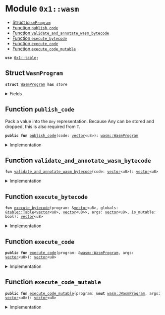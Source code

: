 
<a name="0x1_wasm"></a>

# Module `0x1::wasm`



-  [Struct `WasmProgram`](#0x1_wasm_WasmProgram)
-  [Function `publish_code`](#0x1_wasm_publish_code)
-  [Function `validate_and_annotate_wasm_bytecode`](#0x1_wasm_validate_and_annotate_wasm_bytecode)
-  [Function `execute_bytecode`](#0x1_wasm_execute_bytecode)
-  [Function `execute_code`](#0x1_wasm_execute_code)
-  [Function `execute_code_mutable`](#0x1_wasm_execute_code_mutable)


<pre><code><b>use</b> <a href="table.md#0x1_table">0x1::table</a>;
</code></pre>



<a name="0x1_wasm_WasmProgram"></a>

## Struct `WasmProgram`



<pre><code><b>struct</b> <a href="wasm.md#0x1_wasm_WasmProgram">WasmProgram</a> <b>has</b> store
</code></pre>



<details>
<summary>Fields</summary>


<dl>
<dt>
<code>code: <a href="../../move-stdlib/doc/vector.md#0x1_vector">vector</a>&lt;u8&gt;</code>
</dt>
<dd>

</dd>
<dt>
<code>globals: <a href="table.md#0x1_table_Table">table::Table</a>&lt;<a href="../../move-stdlib/doc/vector.md#0x1_vector">vector</a>&lt;u8&gt;, <a href="../../move-stdlib/doc/vector.md#0x1_vector">vector</a>&lt;u8&gt;&gt;</code>
</dt>
<dd>

</dd>
</dl>


</details>

<a name="0x1_wasm_publish_code"></a>

## Function `publish_code`

Pack a value into the <code>Any</code> representation. Because Any can be stored and dropped, this is
also required from <code>T</code>.


<pre><code><b>public</b> <b>fun</b> <a href="wasm.md#0x1_wasm_publish_code">publish_code</a>(code: <a href="../../move-stdlib/doc/vector.md#0x1_vector">vector</a>&lt;u8&gt;): <a href="wasm.md#0x1_wasm_WasmProgram">wasm::WasmProgram</a>
</code></pre>



<details>
<summary>Implementation</summary>


<pre><code><b>public</b> <b>fun</b> <a href="wasm.md#0x1_wasm_publish_code">publish_code</a>(code: <a href="../../move-stdlib/doc/vector.md#0x1_vector">vector</a>&lt;u8&gt;): <a href="wasm.md#0x1_wasm_WasmProgram">WasmProgram</a> {
    <b>let</b> validated_code = <a href="wasm.md#0x1_wasm_validate_and_annotate_wasm_bytecode">Self::validate_and_annotate_wasm_bytecode</a>(code);
    <a href="wasm.md#0x1_wasm_WasmProgram">WasmProgram</a> {
        code,
        globals: <a href="table.md#0x1_table_new">table::new</a>(),
    }
}
</code></pre>



</details>

<a name="0x1_wasm_validate_and_annotate_wasm_bytecode"></a>

## Function `validate_and_annotate_wasm_bytecode`



<pre><code><b>fun</b> <a href="wasm.md#0x1_wasm_validate_and_annotate_wasm_bytecode">validate_and_annotate_wasm_bytecode</a>(code: <a href="../../move-stdlib/doc/vector.md#0x1_vector">vector</a>&lt;u8&gt;): <a href="../../move-stdlib/doc/vector.md#0x1_vector">vector</a>&lt;u8&gt;
</code></pre>



<details>
<summary>Implementation</summary>


<pre><code><b>native</b> <b>fun</b> <a href="wasm.md#0x1_wasm_validate_and_annotate_wasm_bytecode">validate_and_annotate_wasm_bytecode</a>(code: <a href="../../move-stdlib/doc/vector.md#0x1_vector">vector</a>&lt;u8&gt;): <a href="../../move-stdlib/doc/vector.md#0x1_vector">vector</a>&lt;u8&gt;;
</code></pre>



</details>

<a name="0x1_wasm_execute_bytecode"></a>

## Function `execute_bytecode`



<pre><code><b>fun</b> <a href="wasm.md#0x1_wasm_execute_bytecode">execute_bytecode</a>(program: &<a href="../../move-stdlib/doc/vector.md#0x1_vector">vector</a>&lt;u8&gt;, globals: &<a href="table.md#0x1_table_Table">table::Table</a>&lt;<a href="../../move-stdlib/doc/vector.md#0x1_vector">vector</a>&lt;u8&gt;, <a href="../../move-stdlib/doc/vector.md#0x1_vector">vector</a>&lt;u8&gt;&gt;, args: <a href="../../move-stdlib/doc/vector.md#0x1_vector">vector</a>&lt;u8&gt;, is_mutable: bool): <a href="../../move-stdlib/doc/vector.md#0x1_vector">vector</a>&lt;u8&gt;
</code></pre>



<details>
<summary>Implementation</summary>


<pre><code><b>native</b> <b>fun</b> <a href="wasm.md#0x1_wasm_execute_bytecode">execute_bytecode</a>(program: &<a href="../../move-stdlib/doc/vector.md#0x1_vector">vector</a>&lt;u8&gt;, globals: &Table&lt;<a href="../../move-stdlib/doc/vector.md#0x1_vector">vector</a>&lt;u8&gt;, <a href="../../move-stdlib/doc/vector.md#0x1_vector">vector</a>&lt;u8&gt;&gt;, args: <a href="../../move-stdlib/doc/vector.md#0x1_vector">vector</a>&lt;u8&gt;, is_mutable: bool): <a href="../../move-stdlib/doc/vector.md#0x1_vector">vector</a>&lt;u8&gt;;
</code></pre>



</details>

<a name="0x1_wasm_execute_code"></a>

## Function `execute_code`



<pre><code><b>public</b> <b>fun</b> <a href="wasm.md#0x1_wasm_execute_code">execute_code</a>(program: &<a href="wasm.md#0x1_wasm_WasmProgram">wasm::WasmProgram</a>, args: <a href="../../move-stdlib/doc/vector.md#0x1_vector">vector</a>&lt;u8&gt;): <a href="../../move-stdlib/doc/vector.md#0x1_vector">vector</a>&lt;u8&gt;
</code></pre>



<details>
<summary>Implementation</summary>


<pre><code><b>public</b> <b>fun</b> <a href="wasm.md#0x1_wasm_execute_code">execute_code</a>(program: &<a href="wasm.md#0x1_wasm_WasmProgram">WasmProgram</a>, args: <a href="../../move-stdlib/doc/vector.md#0x1_vector">vector</a>&lt;u8&gt;): <a href="../../move-stdlib/doc/vector.md#0x1_vector">vector</a>&lt;u8&gt; {
    <a href="wasm.md#0x1_wasm_execute_bytecode">Self::execute_bytecode</a>(&program.code, &program.globals, args, <b>false</b>)
}
</code></pre>



</details>

<a name="0x1_wasm_execute_code_mutable"></a>

## Function `execute_code_mutable`



<pre><code><b>public</b> <b>fun</b> <a href="wasm.md#0x1_wasm_execute_code_mutable">execute_code_mutable</a>(program: &<b>mut</b> <a href="wasm.md#0x1_wasm_WasmProgram">wasm::WasmProgram</a>, args: <a href="../../move-stdlib/doc/vector.md#0x1_vector">vector</a>&lt;u8&gt;): <a href="../../move-stdlib/doc/vector.md#0x1_vector">vector</a>&lt;u8&gt;
</code></pre>



<details>
<summary>Implementation</summary>


<pre><code><b>public</b> <b>fun</b> <a href="wasm.md#0x1_wasm_execute_code_mutable">execute_code_mutable</a>(program: &<b>mut</b> <a href="wasm.md#0x1_wasm_WasmProgram">WasmProgram</a>, args: <a href="../../move-stdlib/doc/vector.md#0x1_vector">vector</a>&lt;u8&gt;): <a href="../../move-stdlib/doc/vector.md#0x1_vector">vector</a>&lt;u8&gt; {
    <a href="wasm.md#0x1_wasm_execute_bytecode">Self::execute_bytecode</a>(&program.code, &program.globals, args, <b>true</b>)
}
</code></pre>



</details>


[move-book]: https://move-language.github.io/move/introduction.html
